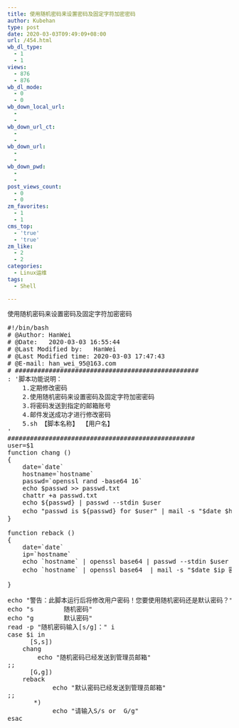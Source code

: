 ```yaml
---
title: 使用随机密码来设置密码及固定字符加密密码
author: Kubehan
type: post
date: 2020-03-03T09:49:09+08:00
url: /454.html
wb_dl_type:
  - 1
  - 1
views:
  - 876
  - 876
wb_dl_mode:
  - 0
  - 0
wb_down_local_url:
  - 
  - 
wb_down_url_ct:
  - 
  - 
wb_down_url:
  - 
  - 
wb_down_pwd:
  - 
  - 
post_views_count:
  - 0
  - 0
zm_favorites:
  - 1
  - 1
cms_top:
  - 'true'
  - 'true'
zm_like:
  - 2
  - 2
categories:
  - Linux运维
tags:
  - Shell

---
```

使用随机密码来设置密码及固定字符加密密码<!-- wp:code -->

<pre class="wp-block-code">#!/bin/bash
#&nbsp;@Author:&nbsp;HanWei
#&nbsp;@Date:&nbsp;&nbsp;&nbsp;2020-03-03&nbsp;16:55:44
#&nbsp;@Last&nbsp;Modified&nbsp;by:&nbsp;&nbsp;&nbsp;HanWei
#&nbsp;@Last&nbsp;Modified&nbsp;time:&nbsp;2020-03-03&nbsp;17:47:43
#&nbsp;@E-mail:&nbsp;han_wei_95@163.com
#&nbsp;#################################################
:&nbsp;&#39;脚本功能说明：
	1.定期修改密码
	2.使用随机密码来设置密码及固定字符加密密码
	3.将密码发送到指定的邮箱账号
	4.邮件发送成功才进行修改密码
	5.sh&nbsp;【脚本名称】&nbsp;【用户名】
&#39;
##################################################	
user=$1
function&nbsp;chang&nbsp;()
{
	date=`date`
	hostname=`hostname`	
	passwd=`openssl&nbsp;rand&nbsp;-base64&nbsp;16`
	echo&nbsp;$passwd&nbsp;&gt;&gt;&nbsp;passwd.txt
	chattr&nbsp;+a&nbsp;passwd.txt
	echo&nbsp;${passwd}&nbsp;|&nbsp;passwd&nbsp;--stdin&nbsp;$user
	echo&nbsp;"passwd&nbsp;is&nbsp;${passwd}&nbsp;for&nbsp;$user"&nbsp;|&nbsp;mail&nbsp;-s&nbsp;"$date&nbsp;$hostname&nbsp;密码修改通知&nbsp;"&nbsp;han_wei_95@163.com
}

function&nbsp;reback&nbsp;()
{
	date=`date`
	ip=`hostname`
	echo&nbsp;`hostname`&nbsp;|&nbsp;openssl&nbsp;base64&nbsp;|&nbsp;passwd&nbsp;--stdin&nbsp;$user
	echo&nbsp;`hostname`&nbsp;|&nbsp;openssl&nbsp;base64&nbsp;&nbsp;|&nbsp;mail&nbsp;-s&nbsp;"$date&nbsp;$ip&nbsp;密码修改通知&nbsp;"&nbsp;han_wei_95@163.com

}

echo&nbsp;"警告：此脚本运行后将修改用户密码！您要使用随机密码还是默认密码？"
echo&nbsp;"s		随机密码"
echo&nbsp;"g		默认密码"
read&nbsp;-p&nbsp;"随机密码输入&#91;s/g]："&nbsp;i
case&nbsp;$i&nbsp;in
&nbsp;&nbsp;&nbsp;&nbsp;&nbsp;&nbsp;&#91;S,s])
	chang
&nbsp;&nbsp;&nbsp;&nbsp;&nbsp;&nbsp;&nbsp;&nbsp;echo&nbsp;"随机密码已经发送到管理员邮箱"
;;
&nbsp;&nbsp;&nbsp;&nbsp;&nbsp;&nbsp;&#91;G,g])
	reback
&nbsp;&nbsp;&nbsp;&nbsp;&nbsp;&nbsp;&nbsp;&nbsp;&nbsp;&nbsp;&nbsp;&nbsp;echo&nbsp;"默认密码已经发送到管理员邮箱"
;;
&nbsp;&nbsp;&nbsp;&nbsp;&nbsp;&nbsp;&nbsp;*)
&nbsp;&nbsp;&nbsp;&nbsp;&nbsp;&nbsp;&nbsp;&nbsp;&nbsp;&nbsp;&nbsp;&nbsp;echo&nbsp;"请输入S/s&nbsp;or&nbsp;&nbsp;G/g"
esac</pre>

<!-- /wp:code -->